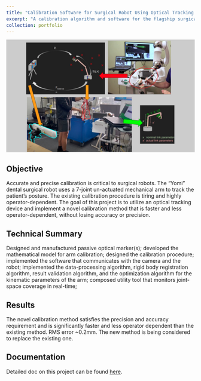 ```yaml
---
title: "Calibration Software for Surgical Robot Using Optical Tracking Device"
excerpt: "A calibration algorithm and software for the flagship surgical robot system of Neocis - Yomi. <br/><img src='/images/portflio_img_Calibration Software for Surgical Robot Using Optical Tracking Device.jpg' width=500>"
collection: portfolio
---
```


<img src='/images/portflio_img_Calibration Software for Surgical Robot Using Optical Tracking Device.jpg' width=800>

## Objective
Accurate and precise calibration is critical to surgical robots. The “Yomi” dental surgical robot uses a 7-joint un-actuated mechanical arm to track the patient’s posture. The existing calibration procedure is tiring and highly operator-dependent. The goal of this project is to utilize an optical tracking device and implement a novel calibration method that is faster and less operator-dependent, without losing accuracy or precision.

## Technical Summary
Designed and manufactured passive optical marker(s); developed the mathematical model for arm calibration; designed the calibration procedure; implemented the software that communicates with the camera and the robot; implemented the data-processing algorithm, rigid body registration algorithm, result validation algorithm, and the optimization algorithm for the kinematic parameters of the arm; composed utility tool that monitors joint-space coverage in real-time; 

## Results
The novel calibration method satisfies the precision and accuracy requirement and is significantly faster and less operator dependent than the existing method. RMS error ~0.2mm. The new method is being considered to replace the existing one.

## Documentation
Detailed doc on this project can be found [here](https://drive.google.com/file/d/1EikctVXcqvsu3czSvyd3YQvjRYa7EW_7/view?usp=sharing).

